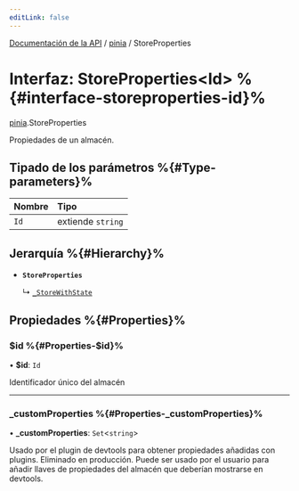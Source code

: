```yaml
---
editLink: false
---
```


[Documentación de la API](../index.md) / [pinia](../modules/pinia.md) / StoreProperties

# Interfaz: StoreProperties<Id\> %{#interface-storeproperties-id}%

[pinia](../modules/pinia.md).StoreProperties

Propiedades de un almacén.

## Tipado de los parámetros %{#Type-parameters}%

| Nombre | Tipo |
| :------ | :------ |
| `Id` | extiende `string` |

## Jerarquía %{#Hierarchy}%

- **`StoreProperties`**

  ↳ [`_StoreWithState`](pinia._StoreWithState.md)

## Propiedades %{#Properties}%

### $id %{#Properties-$id}%

• **$id**: `Id`

Identificador único del almacén

___

### \_customProperties %{#Properties-_customProperties}%

• **\_customProperties**: `Set`<`string`\>

Usado por el plugin de devtools para obtener propiedades añadidas con plugins. Eliminado en producción. Puede ser usado por el usuario para añadir llaves de propiedades del almacén que deberían mostrarse en devtools.
